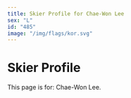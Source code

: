 ```yaml
---
title: Skier Profile for Chae-Won Lee
sex: "L"
id: "485"
image: "/img/flags/kor.svg" 
---
```


# Skier Profile

This page is for: Chae-Won Lee.
    
